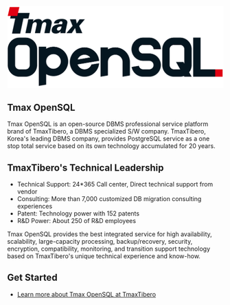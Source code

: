 <p align="center">
<img
    src="/profile/TmaxOpenSQL_Logo.png"
    alt="Tmax OpenSQL Logo"
    style="display: inline-block; margin: 0 auto; width: 640px"
/>
</p>

## Tmax OpenSQL

Tmax OpenSQL is an open-source DBMS professional service platform brand of TmaxTibero, a DBMS specialized S/W company.
TmaxTibero, Korea's leading DBMS company, provides PostgreSQL service as a one stop total service based on its own technology accumulated for 20 years.

## TmaxTibero's Technical Leadership
- Technical Support: 24*365 Call center, Direct technical support from vendor
- Consulting: More than 7,000 customized DB migration consulting experiences
- Patent: Technology power with 152 patents
- R&D Power: About 250 of R&D employees

Tmax OpenSQL provides the best integrated service for high availability, scalability, large-capacity processing, backup/recovery, security, encryption, compatibility, monitoring, and transition support technology based on TmaxTibero's unique technical experience and know-how.

## Get Started
- <a href="https://oss.tibero.com">Learn more about Tmax OpenSQL at TmaxTibero</a>

